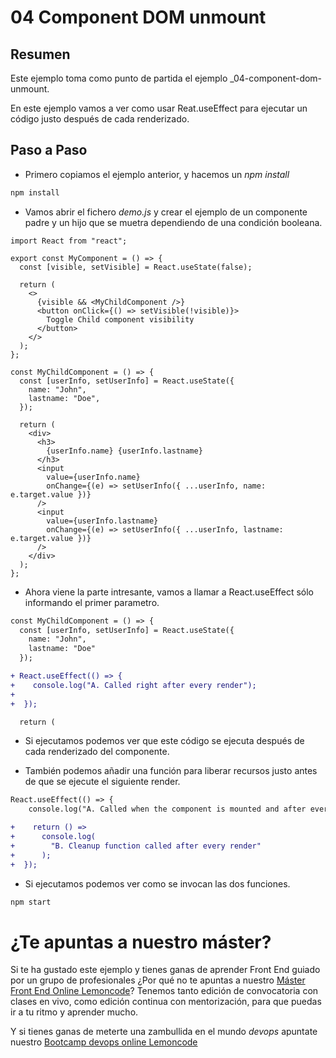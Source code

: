 # 04 Component DOM unmount

## Resumen

Este ejemplo toma como punto de partida el ejemplo \_04-component-dom-unmount.

En este ejemplo vamos a ver como usar Reat.useEffect para ejecutar
un código justo después de cada renderizado.

## Paso a Paso

- Primero copiamos el ejemplo anterior, y hacemos un _npm install_

```bash
npm install
```

- Vamos abrir el fichero _demo.js_ y crear el ejemplo de un componente
  padre y un hijo que se muetra dependiendo de una condición booleana.

```tsx
import React from "react";

export const MyComponent = () => {
  const [visible, setVisible] = React.useState(false);

  return (
    <>
      {visible && <MyChildComponent />}
      <button onClick={() => setVisible(!visible)}>
        Toggle Child component visibility
      </button>
    </>
  );
};

const MyChildComponent = () => {
  const [userInfo, setUserInfo] = React.useState({
    name: "John",
    lastname: "Doe",
  });

  return (
    <div>
      <h3>
        {userInfo.name} {userInfo.lastname}
      </h3>
      <input
        value={userInfo.name}
        onChange={(e) => setUserInfo({ ...userInfo, name: e.target.value })}
      />
      <input
        value={userInfo.lastname}
        onChange={(e) => setUserInfo({ ...userInfo, lastname: e.target.value })}
      />
    </div>
  );
};
```

- Ahora viene la parte intresante, vamos a llamar a React.useEffect sólo
  informando el primer parametro.

```diff
const MyChildComponent = () => {
  const [userInfo, setUserInfo] = React.useState({
    name: "John",
    lastname: "Doe"
  });

+ React.useEffect(() => {
+    console.log("A. Called right after every render");
+
+  });

  return (
```

- Si ejecutamos podemos ver que este código se ejecuta después de cada renderizado del componente.

- También podemos añadir una función para liberar recursos justo antes de que se ejecute el siguiente render.

```diff
React.useEffect(() => {
    console.log("A. Called when the component is mounted and after every render");

+    return () =>
+      console.log(
+        "B. Cleanup function called after every render"
+      );
+  });
```

- Si ejecutamos podemos ver como se invocan las dos funciones.

```bash
npm start
```

# ¿Te apuntas a nuestro máster?

Si te ha gustado este ejemplo y tienes ganas de aprender Front End
guiado por un grupo de profesionales ¿Por qué no te apuntas a
nuestro [Máster Front End Online Lemoncode](https://lemoncode.net/master-frontend#inicio-banner)? Tenemos tanto edición de convocatoria
con clases en vivo, como edición continua con mentorización, para
que puedas ir a tu ritmo y aprender mucho.

Y si tienes ganas de meterte una zambullida en el mundo _devops_
apuntate nuestro [Bootcamp devops online Lemoncode](https://lemoncode.net/bootcamp-devops#bootcamp-devops/inicio)
